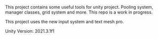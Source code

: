 This project contains some useful tools for unity project. Pooling system, manager classes, grid system and more. This repo is a work in progress.

This project uses the new input system and text mesh pro.

Unity Version: 2021.3.1f1
